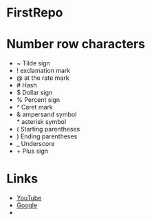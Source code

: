 # FirstRepo
# Number row characters 
* ~  Tilde sign  
* !  exclamation mark  
* @  at the rate mark  
* \#  Hash  
* $  Dollar sign  
* %  Percent sign  
* ^  Caret mark  
* &  ampersand symbol  
\*  asterisk symbol  
* \(  Starting parentheses   
* \)  Ending parentheses  
* _  Underscore  
* \+  Plus sign

# Links  
* [ YouTube ](https://www.youtube.com/)
* [Google](https://www.google.com/)
* 
